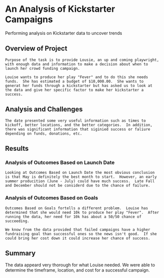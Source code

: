 # An Analysis of Kickstarter Campaigns

Performing analysis on Kickstarter data to uncover trends

## Overview of Project

	Purpose of the task is to provide Lousie, an up and coming playwright, with enough data and information to make a decision about when to launch her crowd funding campaign.

	Louise wants to produce her play "Fever" and to do this she needs funds.  She has estimated a budget of $10,000.00.  She wants to generat her funds through a kickstarter but has asked us to look at the data and give her specific factor to make her kickstarter a success.

## Analysis and Challenges

	The date presented some very useful information such as times to kickoff, better locations, and the better categories.  In addition, there was significant information that siginied success or faliure depending on funds, donations, etc.  

## Results

### Analysis of Outcomes Based on Launch Date

 	Looking at Outcomes Based on Launch Date the most obvious conclusion is that May is definitely the best month to start.  However, an early summer producition (June - July) could have much success.  Late Fall and December should not be considerd due to the chance of failure.
	
	
### Analysis of Outcomes Based on Goals

	Outcomes Based on Goals fortells a different problem.  Louise has determined that she would need 10k to produce her play "Fever".  After running the data, her need for 10k has about a 50/50 chance of succeeding.  

	We know from the data provided that failed campaigns have a higher fundraising goal than successful ones so the news isn't good.  If she could bring her cost down it could increase her chance of success.
  
## Summary

  The data appeard very thorough for what Louise needed.  We were able to determine the timeframe, location, and cost for a successful campaign.
